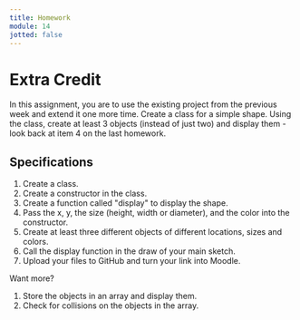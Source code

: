 ```yaml
---
title: Homework
module: 14
jotted: false
---
```


# Extra Credit

In this assignment, you are to use the existing project from the previous week and extend it one more time.  Create a class for a simple shape.  Using the class, create at least 3 objects (instead of just two) and display them - look back at item 4 on the last homework.



## Specifications

1. Create a class.
2. Create a constructor in the class.
3. Create a function called "display" to display the shape.
3. Pass the x, y, the size (height, width or diameter), and the color into the constructor.
4. Create at least three different objects of different locations, sizes and colors.
5. Call the display function in the draw of your main sketch.
7. Upload your files to GitHub and turn your link into Moodle.

Want more?

1. Store the objects in an array and display them.
2. Check for collisions on the objects in the array.